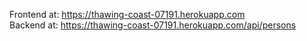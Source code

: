 Frontend at: https://thawing-coast-07191.herokuapp.com  
Backend at: https://thawing-coast-07191.herokuapp.com/api/persons